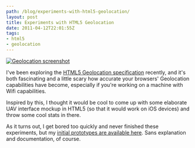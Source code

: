 ```yaml
---
path: /blog/experiments-with-html5-geolocation/
layout: post
title: Experiments with HTML5 Geolocation
date: 2011-04-12T22:01:55Z
tags:
- html5
- geolocation
---
```


[![](http://uploads.psyked.co.uk/2011/04/geolocation.png "Geolocation screenshot")](http://www.psyked.co.uk/geolocation/index.html)

I've been exploring the [HTML5 Geolocation specification](http://www.w3.org/TR/geolocation-API/ "Open the W3C specification for Geolocation") recently, and it's both fascinating and a little scary how accurate your browsers' Geolocation capabilities have become, especially if you're working on a machine with Wifi capabilities.

Inspired by this, I thought it would be cool to come up with some elaborate UAV interface mockup in HTML5 (so that it would work on iOS devices) and throw some cool stats in there.

As it turns out, I get bored too quickly and never finished these experiments, but my [initial prototypes are available here](http://www.psyked.co.uk/geolocation/). Sans explanation and documentation, of course.